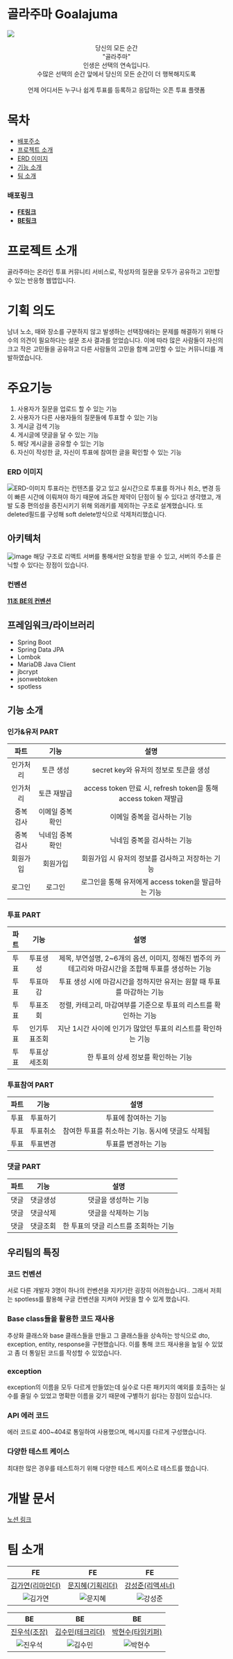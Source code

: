 # 골라주마 Goalajuma
<img src="https://github.com/Step3-kakao-tech-campus/Team11_BE/assets/88030920/6a88f83b-480e-4e8b-8202-fce540e659d3">

<p align="center">
당신의 모든 순간
<br>
"골라주마"
<br>
인생은 선택의 연속입니다.
<br>
수많은 선택의 순간 앞에서 당신의 모든 순간이 더 행복해지도록
<br>
<br>
언제 어디서든 누구나 쉽게 투표를 등록하고 응답하는 오픈 투표 플랫폼
</p>

# 목차

- [배포주소](#배포링크)
- [프로젝트 소개](#프로젝트-소개)
- [ERD 이미지](#ERD-이미지)
- [기능 소개](#기능-소개)
- [팀 소개](#팀-소개)

### 배포링크
- [**FE링크**](https://k0c0f9c1d73ada.user-app.krampoline.com/)
- [**BE링크**](https://ke48313f43733a.user-app.krampoline.com/)

# 프로젝트 소개

골라주마는 온라인 투표 커뮤니티 서비스로, 작성자의 질문을 모두가 공유하고 고민할 수 있는 반응형 웹앱입니다.

# 기획 의도

남녀 노소, 때와 장소를 구분하지 않고 발생하는 선택장애라는 문제를 해결하기 위해 다수의 의견이 필요하다는 설문 조사 결과를 얻었습니다. 이에 따라 많은 사람들이 자신의 크고 작은 고민들을 공유하고 다른 사람들의 고민을 함께 고민할 수 있는 커뮤니티를 개발하였습니다.

# 주요기능

1. 사용자가 질문을 업로드 할 수 있는 기능
2. 사용자가 다른 사용자들의 질문들에 투표할 수 있는 기능
3. 게시글 검색 기능
4. 게시글에 댓글을 달 수 있는 기능
5. 해당 게시글을 공유할 수 있는 기능
6. 자신이 작성한 글, 자신이 투표에 참여한 글을 확인할 수 있는 기능

### ERD 이미지
![ERD-이미지](https://github.com/Step3-kakao-tech-campus/Team11_BE/assets/101163507/19ba0e87-ffc4-4f0d-a7d3-0a8ddf8adf07)
투표라는 컨텐츠를 갖고 있고 실시간으로 투표를 하거나 취소, 변경 등이 빠른 시간에 이뤄져야 하기 때문에 과도한 제약이 단점이 될 수 있다고 생각했고, 개발 도중 편의성을 증진시키기 위해 외래키를 제외하는 구조로 설계했습니다.
또 deleted필드를 구성해 soft delete방식으로 삭제처리했습니다.

## 아키텍처
![image](https://github.com/Step3-kakao-tech-campus/Team11_BE/assets/101163507/1b83d46d-0887-4923-870b-22dbf82ba92b)
해당 구조로 리액트 서버를 통해서만 요청을 받을 수 있고, 서버의 주소를 은닉할 수 있다는 장점이 있습니다.

### 컨벤션
[**11조 BE의 컨벤션**](https://github.com/Step3-kakao-tech-campus/Team11_BE/issues/4)

## 프레임워크/라이브러리

- Spring Boot
- Spring Data JPA
- Lombok
- MariaDB Java Client
- jbcrypt
- jsonwebtoken
- spotless

## 기능 소개
### 인가&유저 PART
|파트|기능|설명|
|:---:|:---:|:---:|
|인가처리|토큰 생성|secret key와 유저의 정보로 토큰을 생성|
|인가처리|토큰 재발급|access token 만료 시, refresh token을 통해 access token 재발급|
|중복 검사|이메일 중복 확인|이메일 중복을 검사하는 기능|
|중복 검사|닉네임 중복 확인|닉네임 중복을 검사하는 기능|
|회원가입|회원가입|회원가입 시 유저의 정보를 검사하고 저장하는 기능|
|로그인|로그인|로그인을 통해 유저에게 access token을 발급하는 기능|

### 투표 PART
|파트|기능|설명|
|:---:|:---:|:---:|
|투표|투표생성|제목, 부연설명, 2~6개의 옵션, 이미지, 정해진 범주의 카테고리와 마감시간을 조합해 투표를 생성하는 기능|
|투표|투표마감|투표 생성 시에 마감시간을 정하지만 유저는 원할 때 투표를 마감하는 기능|
|투표|투표조회|정렬, 카테고리, 마감여부를 기준으로 투표의 리스트를 확인하는 기능|
|투표|인기투표조회|지난 1시간 사이에 인기가 많았던 투표의 리스트를 확인하는 기능|
|투표|투표상세조회|한 투표의 상세 정보를 확인하는 기능|

### 투표참여 PART
|파트|기능|설명|
|:---:|:---:|:---:|
|투표|투표하기|투표에 참여하는 기능|
|투표|투표취소|참여한 투표를 취소하는 기능. 동시에 댓글도 삭제됨|
|투표|투표변경|투표를 변경하는 기능|

### 댓글 PART
|파트|기능|설명|
|:---:|:---:|:---:|
|댓글|댓글생성|댓글을 생성하는 기능|
|댓글|댓글삭제|댓글을 삭제하는 기능|
|댓글|댓글조회|한 투표의 댓글 리스트를 조회하는 기능|


## 우리팀의 특징

### 코드 컨벤션
서로 다른 개발자 3명이 하나의 컨벤션을 지키기란 굉장히 어려웠습니다.. 그래서 저희는 spotless를 활용해 구글 컨벤션을 지켜야 커밋을 할 수 있게 했습니다.

### Base class들을 활용한 코드 재사용
추상화 클래스와 base 클래스들을 만들고 그 클래스들을 상속하는 방식으로 dto, exception, entity, response을 구현했습니다. 이를 통해 코드 재사용을 높일 수 있었고 좀 더 통일된 코드를 작성할 수 있었습니다.

### exception
exception의 이름을 모두 다르게 만들었는데 실수로 다른 패키지의 예외를 호출하는 실수를 줄일 수 있었고 명확한 이름을 갖기 때문에 구별하기 쉽다는 장점이 있습니다.

### API 에러 코드
에러 코드로 400~404로 통일하여 사용했으며, 메시지를 다르게 구성했습니다.

### 다양한 테스트 케이스
최대한 많은 경우를 테스트하기 위해 다양한 테스트 케이스로 테스트를 했습니다.

# 개발 문서

[노션 링크](https://www.notion.so/4dca9a915de8493480110f18bdf784a3?v=c8900fb6098a431489692ecb22232af9&pvs=4)

# 팀 소개

|                                FE                                |                               FE                                |                                FE                                |
| :--------------------------------------------------------------: | :-------------------------------------------------------------: | :--------------------------------------------------------------: |
|          [김가연(리마인더)](https://github.com/dle234)           |         [문지혜(기획리더)](https://github.com/munjihye)         |          [강성준(리액셔너)](https://github.com/ketru44)          |
| ![김가연](https://avatars.githubusercontent.com/u/108859281?v=4) | ![문지혜](https://avatars.githubusercontent.com/u/87179769?v=4) | ![강성준](https://avatars.githubusercontent.com/u/103165895?v=4) |

|                                BE                                |                               BE                                |                               BE                                |
| :--------------------------------------------------------------: | :-------------------------------------------------------------: | :-------------------------------------------------------------: |
|          [진우석(조장)](https://github.com/jinwooseok)           |         [김수민(테크리더)](https://github.com/kssumin)          |          [박현수(타임키퍼)](https://github.com/PHS00)           |
| ![진우석](https://avatars.githubusercontent.com/u/101163507?v=4) | ![김수민](https://avatars.githubusercontent.com/u/88534959?v=4) | ![박현수](https://avatars.githubusercontent.com/u/88030920?v=4) |
